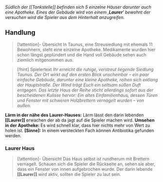 *Südlich der [[Tankstelle]] befinden sich 5 einzelne Häuser darunter auch eine Apotheke. Eines der Gebäude wird von einem ‚**Laurer**‘ bewohnt der versuchen wird die Spieler aus dem Hinterhalt anzugreifen.*
## Handlung

>[!attention]- Übersicht
>In Taunus, eine Streusiedlung mit ehemals 11 Bewohnern, steht eine einzelne Apotheke. Medikamente wurden hier schon längst geplündert und die Hand voll Gebäude sehen auch ziemlich mitgenommen aus.

>[!hint] Spielertext
>*Ihr erreicht die ruhige, verstreut liegende Siedlung Taunus. Der Ort wirkt auf den ersten Blick unscheinbar – ein paar einfache Gebäude, darunter eine kleine Apotheke, reihen sich entlang der Hauptstraße. Der Wind trägt Euch ein seltsam süßen Duft entgegen. Das letzte Haus der Reihe sticht allerdings sofort aus der bescheidenen Kulisse hervor: Ein altes Einfamilienhaus, dessen Türen und Fenster mit schweren Holzbrettern vernagelt wurden – von außen.*

**Lärm in der nähe des Laurer-Hauses:** Lärm lässt den darin lebenden **[[Laurer]]** erwachen der ab da jagt auf die Spieler machen wird.
**Umsehen in der Apotheke:** Es wird schnell klar, dass hier nichts mehr von Wert zu holen ist.
**\[Sinne\]:** In einem versteckten Fach können Antibiotika gefunden werden.

### Laurer Haus
>[!attention]- Übersicht
>Das Haus selbst ist rundherum mit Brettern vernagelt. Schauen sich die Spieler die Rückseite an, sehen sie aber, dass ein Fenster von innen aufgebrochen wurde. Der darin lebende **[[Laurer]]** wird aktiv, sollten die Spieler zu laut sein.